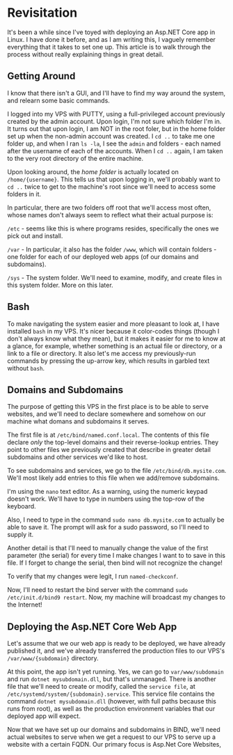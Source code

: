 # Revisitation

It's been a while since I've toyed with deploying an Asp.NET Core app in Linux. I have done it before, and as I am writing this, I vaguely remember everything
that it takes to set one up. This article is to walk through the process without really explaining things in great detail.

## Getting Around
I know that there isn't a GUI, and I'll have to find my way around the system, and relearn some basic commands.

I logged into my VPS with PUTTY, using a full-privileged account previously created by the admin account. Upon login, I'm not sure which folder I'm in. It turns
out that upon login, I am NOT in the root foler, but in the home folder set up when the non-admin account was created. I `cd ..` to take me one folder up, and
when I ran `ls -la`, I see the `admin` and folders - each named after the username of each of the accounts. When I `cd ..` again, I am taken to the
very root directory of the entire machine.

Upon looking around, the *home folder* is actually located on `/home/{username}`. This tells us that upon logging in, we'll probably want to `cd ..` twice
to get to the machine's root since we'll need to access some folders in it.

In particular, there are two folders off root that we'll access most often, whose names don't always seem to reflect what their actual purpose is:

`/etc` - seems like this is where programs resides, specifically the ones we pick out and install.

`/var` - In particular, it also has the folder `/www`, which will contain folders - one folder for each of our deployed web apps (of our domains and subdomains).

`/sys` - The system folder. We'll need to examine, modify, and create files in this system folder. More on this later.

## Bash
To make navigating the system easier and more pleasant to look at, I have installed `bash` in my VPS. It's nicer because it color-codes things (though I don't
always know what they mean), but it makes it easier for me to know at a glance, for example, whether something is an actual file or directory, or a link to a file or
directory. It also let's me access my previously-run commands by pressing the up-arrow key, which results in garbled text without `bash`.

## Domains and Subdomains
The purpose of getting this VPS in the first place is to be able to serve websites, and we'll need to declare somewhere and somehow on our machine what domans and
subdomains it serves.

The first file is at `/etc/bind/named.conf.local`. The contents of this file declare *only* the top-level domains and their reverse-lookup entries. They point
to other files we previously created that describe in greater detail subdomains and other services we'd like to host.

To see subdomains and services, we go to the file `/etc/bind/db.mysite.com`. We'll most likely add entries to this file when we add/remove subdomains.

I'm using the `nano` text editor. As a warning, using the numeric keypad doesn't work. We'll have to type in numbers using the top-row of the keyboard.

Also, I need to type in the command `sudo nano db.mysite.com` to actually be able to save it. The prompt will ask for a sudo password, so I'll need to
supply it.

Another detail is that I'll need to manually change the value of the first parameter (the serial) for every time I make changes I want to to save in this
file. If I forget to change the serial, then bind will not recognize the change!

To verify that my changes were legit, I run `named-checkconf`.

Now, I'll need to restart the bind server with the command `sudo /etc/init.d/bind9 restart`. Now, my machine will broadcast my changes to the Internet!

## Deploying the Asp.NET Core Web App

Let's assume that we our web app is ready to be deployed, we have already published it, and we've already transferred the production files to our
VPS's `/var/www/{subdomain}` directory.

At this point, the app isn't yet running. Yes, we can go to `var/www/subdomain` and run `dotnet mysubdomain.dll`, but that's unmanaged.
There is another file that we'll need to create or modify, called the `service file`, at `/etc/systemd/system/{subdomain}.service`.
This service file contains the command `dotnet mysubdomain.dll` (however, with full paths because this runs from root), as well as the
production environment variables that our deployed app will expect.


Now that we have set up our domains and subdomains in BIND, we'll need actual websites to serve when we get a request to our VPS to serve up a website with
a certain FQDN. Our primary focus is Asp.Net Core Websites,












